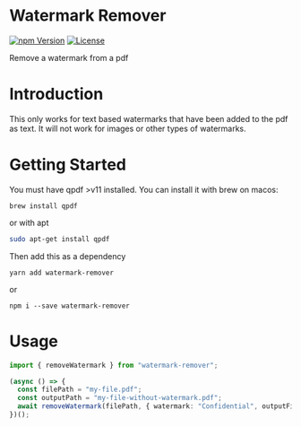 # Watermark Remover

[![npm Version](https://img.shields.io/npm/v/watermark-remover.svg)](https://www.npmjs.com/package/watermark-remover) [![License](https://img.shields.io/npm/l/watermark-remover.svg)](https://www.npmjs.com/package/watermark-remover)

Remove a watermark from a pdf

# Introduction

This only works for text based watermarks that have been added to the pdf as text. It will not work for images or other types of watermarks.

# Getting Started

You must have qpdf >v11 installed. You can install it with brew on macos:

```
brew install qpdf
```

or with apt

```bash
sudo apt-get install qpdf
```

Then add this as a dependency

```
yarn add watermark-remover
```

or

```
npm i --save watermark-remover
```

# Usage

```typescript
import { removeWatermark } from "watermark-remover";

(async () => {
  const filePath = "my-file.pdf";
  const outputPath = "my-file-without-watermark.pdf";
  await removeWatermark(filePath, { watermark: "Confidential", outputFile: outputPath });
})();
```
